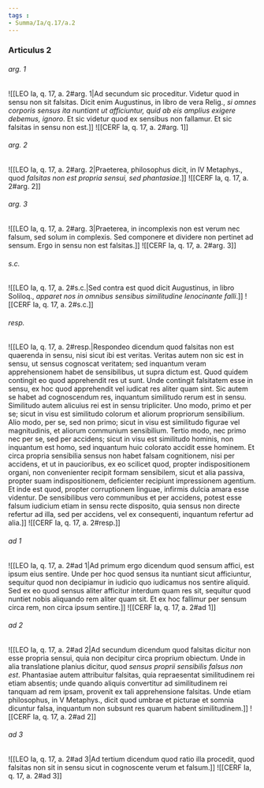 ```yaml
---
tags : 
- Summa/Ia/q.17/a.2
---
```


### Articulus 2

###### arg. 1
![[LEO Ia, q. 17, a. 2#arg. 1|Ad secundum sic proceditur. Videtur quod in sensu non sit falsitas. Dicit enim Augustinus, in libro de vera Relig., *si omnes corporis sensus ita nuntiant ut afficiuntur, quid ab eis amplius exigere debemus, ignoro*. Et sic videtur quod ex sensibus non fallamur. Et sic falsitas in sensu non est.]]
![[CERF Ia, q. 17, a. 2#arg. 1]]

###### arg. 2
![[LEO Ia, q. 17, a. 2#arg. 2|Praeterea, philosophus dicit, in IV Metaphys., quod *falsitas non est propria sensui, sed phantasiae*.]]
![[CERF Ia, q. 17, a. 2#arg. 2]]

###### arg. 3
![[LEO Ia, q. 17, a. 2#arg. 3|Praeterea, in incomplexis non est verum nec falsum, sed solum in complexis. Sed componere et dividere non pertinet ad sensum. Ergo in sensu non est falsitas.]]
![[CERF Ia, q. 17, a. 2#arg. 3]]

###### s.c.
![[LEO Ia, q. 17, a. 2#s.c.|Sed contra est quod dicit Augustinus, in libro Soliloq., *apparet nos in omnibus sensibus similitudine lenocinante falli*.]]
![[CERF Ia, q. 17, a. 2#s.c.]]

###### resp.
![[LEO Ia, q. 17, a. 2#resp.|Respondeo dicendum quod falsitas non est quaerenda in sensu, nisi sicut ibi est veritas. Veritas autem non sic est in sensu, ut sensus cognoscat veritatem; sed inquantum veram apprehensionem habet de sensibilibus, ut supra dictum est. Quod quidem contingit eo quod apprehendit res ut sunt. Unde contingit falsitatem esse in sensu, ex hoc quod apprehendit vel iudicat res aliter quam sint. Sic autem se habet ad cognoscendum res, inquantum similitudo rerum est in sensu. Similitudo autem alicuius rei est in sensu tripliciter. Uno modo, primo et per se; sicut in visu est similitudo colorum et aliorum propriorum sensibilium. Alio modo, per se, sed non primo; sicut in visu est similitudo figurae vel magnitudinis, et aliorum communium sensibilium. Tertio modo, nec primo nec per se, sed per accidens; sicut in visu est similitudo hominis, non inquantum est homo, sed inquantum huic colorato accidit esse hominem. Et circa propria sensibilia sensus non habet falsam cognitionem, nisi per accidens, et ut in paucioribus, ex eo scilicet quod, propter indispositionem organi, non convenienter recipit formam sensibilem, sicut et alia passiva, propter suam indispositionem, deficienter recipiunt impressionem agentium. Et inde est quod, propter corruptionem linguae, infirmis dulcia amara esse videntur. De sensibilibus vero communibus et per accidens, potest esse falsum iudicium etiam in sensu recte disposito, quia sensus non directe refertur ad illa, sed per accidens, vel ex consequenti, inquantum refertur ad alia.]]
![[CERF Ia, q. 17, a. 2#resp.]]

###### ad 1
![[LEO Ia, q. 17, a. 2#ad 1|Ad primum ergo dicendum quod sensum affici, est ipsum eius sentire. Unde per hoc quod sensus ita nuntiant sicut afficiuntur, sequitur quod non decipiamur in iudicio quo iudicamus nos sentire aliquid. Sed ex eo quod sensus aliter afficitur interdum quam res sit, sequitur quod nuntiet nobis aliquando rem aliter quam sit. Et ex hoc fallimur per sensum circa rem, non circa ipsum sentire.]]
![[CERF Ia, q. 17, a. 2#ad 1]]

###### ad 2
![[LEO Ia, q. 17, a. 2#ad 2|Ad secundum dicendum quod falsitas dicitur non esse propria sensui, quia non decipitur circa proprium obiectum. Unde in alia translatione planius dicitur, quod *sensus proprii sensibilis falsus non est*. Phantasiae autem attribuitur falsitas, quia repraesentat similitudinem rei etiam absentis; unde quando aliquis convertitur ad similitudinem rei tanquam ad rem ipsam, provenit ex tali apprehensione falsitas. Unde etiam philosophus, in V Metaphys., dicit quod umbrae et picturae et somnia dicuntur falsa, inquantum non subsunt res quarum habent similitudinem.]]
![[CERF Ia, q. 17, a. 2#ad 2]]

###### ad 3
![[LEO Ia, q. 17, a. 2#ad 3|Ad tertium dicendum quod ratio illa procedit, quod falsitas non sit in sensu sicut in cognoscente verum et falsum.]]
![[CERF Ia, q. 17, a. 2#ad 3]]

